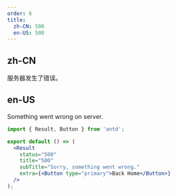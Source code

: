 ```yaml
---
order: 6
title:
  zh-CN: 500
  en-US: 500
---
```


## zh-CN

服务器发生了错误。

## en-US

Something went wrong on server.

```jsx
import { Result, Button } from 'antd';

export default () => (
  <Result
    status="500"
    title="500"
    subTitle="Sorry, something went wrong."
    extra={<Button type="primary">Back Home</Button>}
  />
);
```

